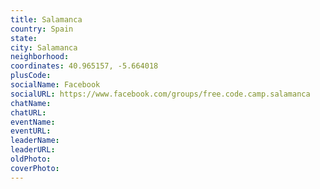 ```yaml
---
title: Salamanca
country: Spain
state: 
city: Salamanca
neighborhood: 
coordinates: 40.965157, -5.664018
plusCode:
socialName: Facebook
socialURL: https://www.facebook.com/groups/free.code.camp.salamanca
chatName:
chatURL:
eventName:
eventURL:
leaderName:
leaderURL:
oldPhoto: 
coverPhoto:
---
```

